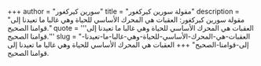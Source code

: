 +++
author = "سورين كيركغور"
title = "مقولة سورين كيركغور"
description = "مقولة سورين كيركغور: العقبات هي المحرك الأساسي للحياة وهي غالبا ما تعيدنا إلى قوامنا الصحيح."
quote = '''العقبات هي المحرك الأساسي للحياة وهي غالبا ما تعيدنا إلى قوامنا الصحيح.''' 
slug = "العقبات-هي-المحرك-الأساسي-للحياة-وهي-غالبا-ما-تعيدنا-إلى-قوامنا-الصحيح"
+++
العقبات هي المحرك الأساسي للحياة وهي غالبا ما تعيدنا إلى قوامنا الصحيح.
